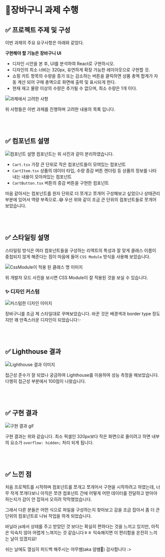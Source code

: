 # 🚩장바구니 과제 수행


## ✅ 프로젝트 주제 및 구성

이번 과제의 주요 요구사항은 아래와 같았다.

**구현해야 할 기능은 장바구니 UI**

- 디자인 시안을 본 후, UI를 분석하여 React로 구현하시오.
- 디자인의 최소 너비는 320px, 유연하게 확장 가능한 레이아웃으로 구현할 것.
- 쇼핑 카트 항목의 수량을 증가 또는 감소하는 버튼을 클릭하면 상품 총액 합계가 자동 계산 되어 구매 총액으로 화면에 출력 및 표시되게 한다.
- 현재 재고 물량 이상의 수량은 추가될 수 없으며, 최소 수량은 1개 이다.

![과제에서 고려한 사항](https://github.com/user-attachments/assets/0036a458-4278-4cfc-8309-855e4be4701c)

위 사항들은 이번 과제를 진행하며 고려한 내용의 목록 입니다.


<br/>
<br/>

## ✅ 컴포넌트 설명
![컴포넌트 설명](https://github.com/user-attachments/assets/b78b77fc-838e-467e-b045-0f76f77a10b3)
컴포넌트는 위 사진과 같이 분리하였습니다.

- `Cart.tsx` 가장 큰 단위로 작은 컴포넌트들이 모여있는 컴포넌트
- `CartItem.tsx` 상품의 데이터 타입, 수량 증감 버튼 렌더링 등  상품의 정보를 나타내는 내용이 모아져있는 컴포넌트
- `CartButton.tsx` 버튼의 증감 버튼을 구현한 컴포넌트

마음 같아서는 컴포넌트를 원자 단위로 더 쪼개고 쪼개어 구성해보고 싶었으나 상태관리 부분에 있어서 역량 부족으로..😅 우선 위와 같이 조금 큰 단위의 컴포넌트들로 쪼개어 보았습니다.

<br/>
<br/>

## ✅ 스타일링 설명

스타일링 방식은 여러 컴포넌트들을 구성하는 리액트의 특성과 잘 맞게 클래스 이름이 중첩되지 않게 해준다는 점이 마음에 들어 `CSS Module` 방식을 사용해 보았습니다.


![CssModule이 적용 된 클래스 명 이미지](https://github.com/user-attachments/assets/09c28fce-ed14-47f7-aec2-ce1d9f348e17)

위 개발자 모드 사진을 보시면 CSS Module이 잘 적용된 것을 보실 수 있습니다.

### ✨ 디자인 커스텀
![커스텀한 디자인 이미지](https://github.com/user-attachments/assets/7d8f619e-8094-404e-9be1-2fb13a55ef6d)

장바구니를 조금 제 스타일대로 꾸며보았습니다. 바꾼 것은 배경색과 border type 정도지만 꽤 만족스러운 디자인이 되었습니다✨


<br/>
<br/>

## ✅ Lighthouse 결과
![Lighthouse 결과 이미지](https://github.com/user-attachments/assets/fa4c493c-d0b8-4fa3-8070-33630592dee7)

접근성 준수가 잘 되었나 궁금하여 Lighthouse를 이용하여 성능 측정을 해보았습니다. 다행히 접근성 부분에서 100점이 나왔습니다.

<br/>
<br/>

## ✅ 구현 결과
![구현 결과 gif](https://github.com/user-attachments/assets/98474b58-ba80-4b6d-a2c0-b5aa283a6e68)


구현 결과는 위와 같습니다. 최소 픽셀인 320px보다 작은 화면으로 줄이려고 하면 내부의 요소가 ```overflow: hidden;``` 처리 되게 됩니다.

<br/>
<br/>


## ✅ 느낀 점
처음 프로젝트를 시작하며 컴포넌트를 쪼개고 쪼개어서 구현을 시작하려고 하였는데, 너무 작게 쪼개다보니 아직은 쪼갠 컴포넌트 간에 어떻게 어떤 데이터를 전달하고 받아야하는지가 감이 안 잡혀서 오히려 막막했었습니다. 

그래서 다른 분들은 어떤 식으로 파일을 구성하는지 찾아보고 감을 조금 잡아서 좀 더 큰 단위의 컴포넌트로 나눠 작업을 하게 되었습니다.

바닐라 js에서 상태를 주고 받았던 것 보다는 확실히 편하다는 것을 느끼고 있지만, 아직은 익숙치 않아 어렵게 느껴지는 것 같습니다ㅎㅎ 익숙해지면 이 편리함을 온전히 느끼는 날이 있겠지요!

쉬는 날에도 열심히 피드백 해주시는 야무쌤(aka 얌쌤🍙) 감사합니다 :>



<br/>
<br/>
